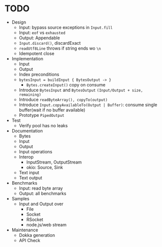  # TODO
- Design
    - Input: bypass source exceptions in `Input.fill`
    - Input: `eof` vs `exhausted`
    - Output: Appendable
    - `Input.discard()`, discardExact
    - `readUtf8Line` throws if string ends wo `\n`
    - Idempotent close
- Implementation
    -  Input
    -  Output
    -  Index preconditions
    - `bytesInput = buildInput { BytesOutput -> }`
        - `Bytes.createInput()` copy on consume
    - Introduce `BytesInput` and `BytesOutput` `(Input/Output + size, remaining)`
    - Introduce `readByteArray(), copyTo(output)`
    - Introduce `Input.copyAvailableTo(Output | Buffer)`: consume single buffer(wait if no buffer available)
    - Prototype `PipedOutput`
- Test
    - Verify pool has no leaks
- Documentation
    - Bytes
    - Input
    - Output
    - Input operations
    - Interop
       - InputStream, OutputStream
       - okio: Source, Sink
    - Text input
    - Text output
- Benchmarks
    -  Input: read byte array
    - Output: all benchmarks
- Samples
    - Input and Output over 
        - File
        - Socket
        - RSocket
        - node.js/web stream
- Maintenance
    - Dokka generation
    - API Check

